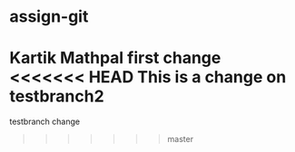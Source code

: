 # assign-git
Kartik Mathpal
first change
<<<<<<< HEAD
This is a change on testbranch2
=======
testbranch change
>>>>>>> master
